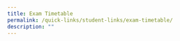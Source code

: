 ```yaml
---
title: Exam Timetable
permalink: /quick-links/student-links/exam-timetable/
description: ""
---
```


